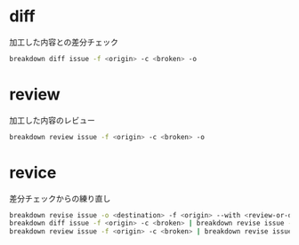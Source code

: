 # diff
加工した内容との差分チェック
```bash
breakdown diff issue -f <origin> -c <broken> -o
```

# review
加工した内容のレビュー
```bash
breakdown review issue -f <origin> -c <broken> -o
```

# revice
差分チェックからの練り直し
```bash
breakdown revise issue -o <destination> -f <origin> --with <review-or-diff>
breakdown diff issue -f <origin> -c <broken> | breakdown revise issue -o <destination> -f <origin>
breakdown review issue -f <origin> -c <broken> | breakdown revise issue -o <destination> -f <origin>
```



